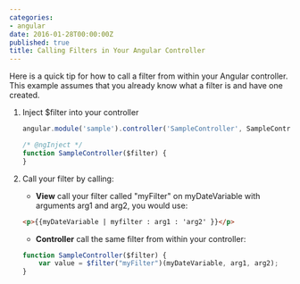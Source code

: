 ```yaml
---
categories:
- angular
date: 2016-01-28T00:00:00Z
published: true
title: Calling Filters in Your Angular Controller
---
```


Here is a quick tip for how to call a filter from within your Angular controller.  This example assumes that you already know what a filter is and have one created.

1. Inject $filter into your controller

    ```javascript
    angular.module('sample').controller('SampleController', SampleController);

    /* @ngInject */
    function SampleController($filter) { 
    }
    ```

1. Call your filter by calling: 

    * **View** call your filter called "myFilter" on myDateVariable with arguments arg1 and arg2, you would use:

    ```html
    <p>{{myDateVariable | myfilter : arg1 : 'arg2' }}</p>
    ```

    * **Controller** call the same filter from within your controller:

    ```javascript
    function SampleController($filter) {
        var value = $filter("myFilter")(myDateVariable, arg1, arg2);
    }
    ```
